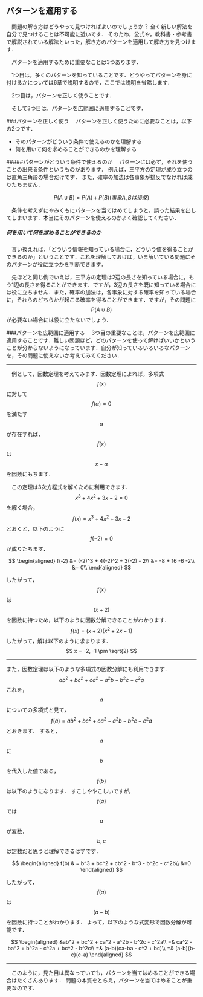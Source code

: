 ## パターンを適用する
　問題の解き方はどうやって見つければよいのでしょうか？ 
全く新しい解法を自分で見つけることは不可能に近いです．
そのため，公式や，教科書・参考書で解説されている解法といった，解き方のパターンを適用して解き方を見つけます．

　パターンを適用するために重要なことは3つあります．

　1つ目は，多くのパターンを知っていることです．どうやってパターンを身に付けるかについては6章で説明するので，ここでは説明を省略します．

　2つ目は，パターンを正しく使うことです．

　そして3つ目は，パターンを広範囲に適用することです．

###パターンを正しく使う
　パターンを正しく使うために必要なことは，以下の2つです．
- そのパターンがどういう条件で使えるのかを理解する
- 何を用いて何を求めることができるのかを理解する

#####パターンがどういう条件で使えるのか
　パターンには必ず，それを使うことの出来る条件というものがあります．
例えば，三平方の定理が成り立つのは直角三角形の場合だけです．
また，確率の加法は各事象が排反でなければ成りたちません．

$$
P(A\cup B) = P(A) + P(B)　　　(事象A, Bは排反)
$$

　条件を考えずにやみくもにパターンを当てはめてしまうと，誤った結果を出してしまいます．本当にそのパターンを使えるのかよく確認してください．

##### 何を用いて何を求めることができるのか
　言い換えれば，「どういう情報を知っている場合に，どういう値を得ることができるのか」ということです．これを理解しておけば，いま解いている問題にそのパターンが役に立つかを判断できます．

　先ほどと同じ例でいえば，三平方の定理は2辺の長さを知っている場合に，もう1辺の長さを得ることができます．ですが，3辺の長さを既に知っている場合には役に立ちません．また，確率の加法は，各事象に対する確率を知っている場合に，それらのどちらかが起こる確率を得ることができます．ですが，その問題に $$P(A\cup B)$$ が必要ない場合には役に立たないでしょう．


###パターンを広範囲に適用する
　3つ目の重要なことは，パターンを広範囲に適用することです．難しい問題ほど，どのパターンを使って解けばいいかということが分からないようになっています．自分が知っているいろいろなパターンを，その問題に使えないか考えてみてください．

***

　例として，因数定理を考えてみます．因数定理によれば，多項式 $$ f(x) $$ に対して $$f(\alpha) = 0$$ を満たす $$\alpha$$ が存在すれば，$$f(x)$$ は $$ x-\alpha $$を因数にもちます．

　この定理は3次方程式を解くために利用できます．
$$
x^3 + 4x^2 + 3x - 2 = 0
$$
を解く場合，
$$
f(x) = x^3 + 4x^2 + 3x - 2
$$
とおくと，以下のように $$f(-2) = 0$$ が成りたちます．

$$
\begin{aligned}
f(-2) &= (-2)^3 + 4(-2)^2 + 3(-2) - 2\\
&= -8 + 16 -6 -2\\
 &= 0\\
\end{aligned}
$$

したがって，$$f(x)$$は$$(x+2)$$を因数に持つため，以下のように因数分解できることがわかります．
$$
f(x) = (x+2)(x^2+2x-1)
$$
したがって，解は以下のように求まります．
$$
x = -2, -1 \pm \sqrt{2}
$$

***

また，因数定理は以下のような多項式の因数分解にも利用できます．
$$
ab^2 + bc^2 + ca^2 - a^2b - b^2c - c^2a
$$
これを，$$a$$ についての多項式と見て，
$$
f(a) = ab^2 + bc^2 + ca^2 - a^2b - b^2c - c^2a
$$
とおきます．
すると，$$a$$ に $$b$$ を代入した値である，$$f(b)$$ は以下のようになります．
すこしややこしいですが，$$f(a)$$ では $$a$$ が変数，$$b, c$$は定数だと思うと理解できるはずです．

$$
\begin{aligned}
f(b) & = b^3 + bc^2 + cb^2 - b^3 - b^2c - c^2b\\
&=0
\end{aligned}
$$

したがって，$$f(a)$$ は $$(a-b)$$ を因数に持つことがわかります．
よって，以下のような式変形で因数分解が可能です．

$$
\begin{aligned}
&ab^2 + bc^2 + ca^2 - a^2b - b^2c - c^2a\\ =&
ca^2 - ba^2 + b^2a - c^2a + bc^2   - b^2c\\
=& (a-b)(ca-ba - c^2 + bc)\\
=& (a-b)(b-c)(c-a)
\end{aligned}
$$

***
　このように，見た目は異なっていても，パターンを当てはめることができる場合はたくさんあります．
問題の本質をとらえ，パターンを当てはめることが重要なのです．







<!-- - 解き方を見つけることは難しい． -->
<!-- - パターンを適用する -->
<!-- - 数学が得意ー＞パターン適用がうまい -->
<!-- - -->

<!-- 大事な事 -->
<!-- - パターンを覚えている -->
<!-- - パターンを適用する -->
<!--   - 正しく使う -->
<!--   - より広い範囲に使う -->



<!-- - 正しく使う -->
<!-- どういう状況で使えるのか． -->
<!-- 何を用いて何を求めることができるのか． -->

